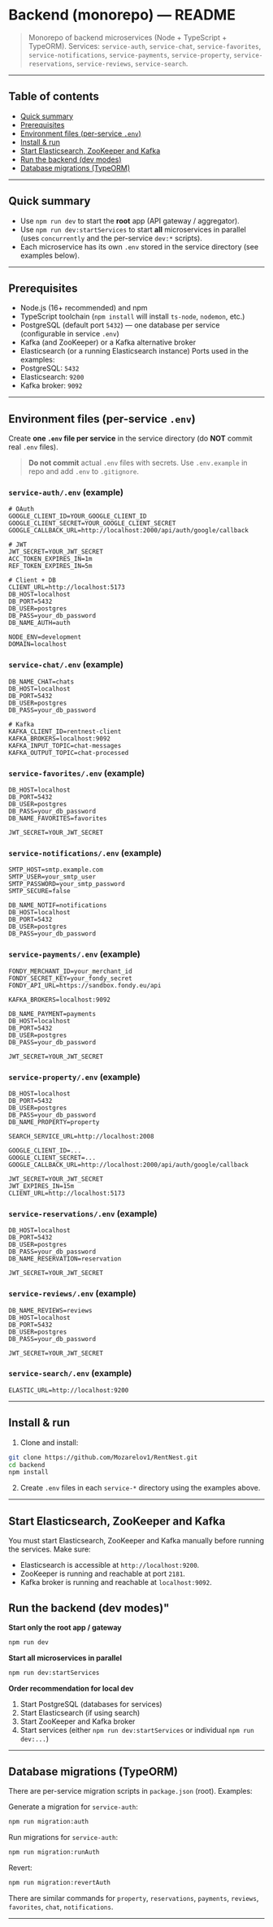 # Backend (monorepo) — README

> Monorepo of backend microservices (Node + TypeScript + TypeORM).
> Services: `service-auth`, `service-chat`, `service-favorites`, `service-notifications`, `service-payments`, `service-property`, `service-reservations`, `service-reviews`, `service-search`.

---

## Table of contents

* [Quick summary](#quick-summary)
* [Prerequisites](#prerequisites)
* [Environment files (per-service `.env`)](#environment-files-per-service-env)
* [Install & run](#install--run)
* [Start Elasticsearch, ZooKeeper and Kafka](#start-elasticsearch-zookeeper-and-kafka)
* [Run the backend (dev modes)](#run-the-backend-dev-modes)
* [Database migrations (TypeORM)](#database-migrations-typeorm)

---

## Quick summary

* Use `npm run dev` to start the **root** app (API gateway / aggregator).
* Use `npm run dev:startServices` to start **all** microservices in parallel (uses `concurrently` and the per-service `dev:*` scripts).
* Each microservice has its own `.env` stored in the service directory (see examples below).

---

## Prerequisites

* Node.js (16+ recommended) and npm
* TypeScript toolchain (`npm install` will install `ts-node`, `nodemon`, etc.)
* PostgreSQL (default port `5432`) — one database per service (configurable in service `.env`)
* Kafka (and ZooKeeper) or a Kafka alternative broker
* Elasticsearch (or a running Elasticsearch instance)
  Ports used in the examples:
* PostgreSQL: `5432`
* Elasticsearch: `9200`
* Kafka broker: `9092`

---

## Environment files (per-service `.env`)

Create **one `.env` file per service** in the service directory (do **NOT** commit real `.env` files).

> **Do not commit** actual `.env` files with secrets. Use `.env.example` in repo and add `.env` to `.gitignore`.

### `service-auth/.env` (example)

```
# OAuth
GOOGLE_CLIENT_ID=YOUR_GOOGLE_CLIENT_ID
GOOGLE_CLIENT_SECRET=YOUR_GOOGLE_CLIENT_SECRET
GOOGLE_CALLBACK_URL=http://localhost:2000/api/auth/google/callback

# JWT
JWT_SECRET=YOUR_JWT_SECRET
ACC_TOKEN_EXPIRES_IN=1m
REF_TOKEN_EXPIRES_IN=5m

# Client + DB
CLIENT_URL=http://localhost:5173
DB_HOST=localhost
DB_PORT=5432
DB_USER=postgres
DB_PASS=your_db_password
DB_NAME_AUTH=auth

NODE_ENV=development
DOMAIN=localhost
```

### `service-chat/.env` (example)

```
DB_NAME_CHAT=chats
DB_HOST=localhost
DB_PORT=5432
DB_USER=postgres
DB_PASS=your_db_password

# Kafka
KAFKA_CLIENT_ID=rentnest-client
KAFKA_BROKERS=localhost:9092
KAFKA_INPUT_TOPIC=chat-messages
KAFKA_OUTPUT_TOPIC=chat-processed
```

### `service-favorites/.env` (example)

```
DB_HOST=localhost
DB_PORT=5432
DB_USER=postgres
DB_PASS=your_db_password
DB_NAME_FAVORITES=favorites

JWT_SECRET=YOUR_JWT_SECRET
```

### `service-notifications/.env` (example)

```
SMTP_HOST=smtp.example.com
SMTP_USER=your_smtp_user
SMTP_PASSWORD=your_smtp_password
SMTP_SECURE=false

DB_NAME_NOTIF=notifications
DB_HOST=localhost
DB_PORT=5432
DB_USER=postgres
DB_PASS=your_db_password
```

### `service-payments/.env` (example)

```
FONDY_MERCHANT_ID=your_merchant_id
FONDY_SECRET_KEY=your_fondy_secret
FONDY_API_URL=https://sandbox.fondy.eu/api

KAFKA_BROKERS=localhost:9092

DB_NAME_PAYMENT=payments
DB_HOST=localhost
DB_PORT=5432
DB_USER=postgres
DB_PASS=your_db_password

JWT_SECRET=YOUR_JWT_SECRET
```

### `service-property/.env` (example)

```
DB_HOST=localhost
DB_PORT=5432
DB_USER=postgres
DB_PASS=your_db_password
DB_NAME_PROPERTY=property

SEARCH_SERVICE_URL=http://localhost:2008

GOOGLE_CLIENT_ID=...
GOOGLE_CLIENT_SECRET=...
GOOGLE_CALLBACK_URL=http://localhost:2000/api/auth/google/callback

JWT_SECRET=YOUR_JWT_SECRET
JWT_EXPIRES_IN=15m
CLIENT_URL=http://localhost:5173
```

### `service-reservations/.env` (example)

```
DB_HOST=localhost
DB_PORT=5432
DB_USER=postgres
DB_PASS=your_db_password
DB_NAME_RESERVATION=reservation

JWT_SECRET=YOUR_JWT_SECRET
```

### `service-reviews/.env` (example)

```
DB_NAME_REVIEWS=reviews
DB_HOST=localhost
DB_PORT=5432
DB_USER=postgres
DB_PASS=your_db_password

JWT_SECRET=YOUR_JWT_SECRET
```

### `service-search/.env` (example)

```
ELASTIC_URL=http://localhost:9200
```

---

## Install & run

1. Clone and install:

```bash
git clone https://github.com/Mozarelov1/RentNest.git
cd backend
npm install
```

2. Create `.env` files in each `service-*` directory using the examples above.

---

## Start Elasticsearch, ZooKeeper and Kafka

You must start Elasticsearch, ZooKeeper and Kafka manually before running the services. Make sure:

* Elasticsearch is accessible at `http://localhost:9200`.
* ZooKeeper is running and reachable at port `2181`.
* Kafka broker is running and reachable at `localhost:9092`.

## Run the backend (dev modes)"

**Start only the root app / gateway**

```bash
npm run dev
```

**Start all microservices in parallel**

```bash
npm run dev:startServices
```

**Order recommendation for local dev**

1. Start PostgreSQL (databases for services)
2. Start Elasticsearch (if using search)
3. Start ZooKeeper and Kafka broker
4. Start services (either `npm run dev:startServices` or individual `npm run dev:...`)

---

## Database migrations (TypeORM)

There are per-service migration scripts in `package.json` (root). Examples:

Generate a migration for `service-auth`:

```bash
npm run migration:auth
```

Run migrations for `service-auth`:

```bash
npm run migration:runAuth
```

Revert:

```bash
npm run migration:revertAuth
```

There are similar commands for `property`, `reservations`, `payments`, `reviews`, `favorites`, `chat`, `notifications`.

---
